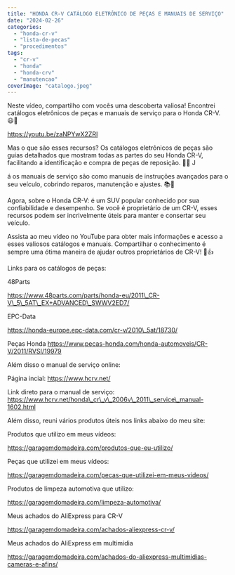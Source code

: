 ```yaml
---
title: "HONDA CR-V CATÁLOGO ELETRÔNICO DE PEÇAS E MANUAIS DE SERVIÇO"
date: "2024-02-26"
categories: 
  - "honda-cr-v"
  - "lista-de-pecas"
  - "procedimentos"
tags: 
  - "cr-v"
  - "honda"
  - "honda-crv"
  - "manutencao"
coverImage: "catalogo.jpeg"
---
```


Neste vídeo, compartilho com vocês uma descoberta valiosa! Encontrei catálogos eletrônicos de peças e manuais de serviço para o Honda CR-V. 😃🚗

https://youtu.be/zaNPYwX2ZRI

Mas o que são esses recursos? Os catálogos eletrônicos de peças são guias detalhados que mostram todas as partes do seu Honda CR-V, facilitando a identificação e compra de peças de reposição. 🧩🔧 J

á os manuais de serviço são como manuais de instruções avançados para o seu veículo, cobrindo reparos, manutenção e ajustes. 📚🔨

Agora, sobre o Honda CR-V: é um SUV popular conhecido por sua confiabilidade e desempenho. Se você é proprietário de um CR-V, esses recursos podem ser incrivelmente úteis para manter e consertar seu veículo.

Assista ao meu vídeo no YouTube para obter mais informações e acesso a esses valiosos catálogos e manuais. Compartilhar o conhecimento é sempre uma ótima maneira de ajudar outros proprietários de CR-V! 🎉👍

Links para os catálogos de peças:

48Parts

https://www.48parts.com/parts/honda-eu/2011\_CR-V\_5\_5AT\_EX+ADVANCED\_SWWV2ED7/

EPC-Data

https://honda-europe.epc-data.com/cr-v/2010\_5at/18730/

Peças Honda https://www.pecas-honda.com/honda-automoveis/CR-V/2011/RVSI/19979

Além disso o manual de serviço online:

Página incial: https://www.hcrv.net/

Link direto para o manual de serviço: https://www.hcrv.net/honda\_cr\_v\_2006v\_2011\_service\_manual-1602.html

Além disso, reuni vários produtos úteis nos links abaixo do meu site:

Produtos que utilizo em meus vídeos:

https://garagemdomadeira.com/produtos-que-eu-utilizo/

Peças que utilizei em meus vídeos:

https://garagemdomadeira.com/pecas-que-utilizei-em-meus-videos/

Produtos de limpeza automotiva que utilizo:

https://garagemdomadeira.com/limpeza-automotiva/

Meus achados do AliExpress para CR-V

https://garagemdomadeira.com/achados-aliexpress-cr-v/

Meus achados do AliExpress em multimidia

https://garagemdomadeira.com/achados-do-aliexpress-multimidias-cameras-e-afins/
